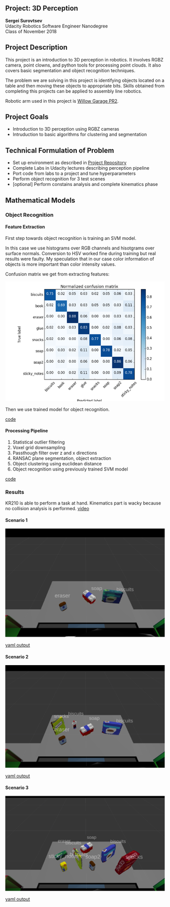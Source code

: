 ## Project: 3D Perception

**Sergei Surovtsev**
<br/>
Udacity Robotics Software Engineer Nanodegree
<br/>
Class of November 2018

## Project Description

This project is an introduction to 3D perception in robotics. It involves RGBZ camera, point clowns, and python tools for processing point clouds. It also covers basic segmentation and object recognition techniques.

The problem we are solving in this project is identifying objects located on a table and then moving these objects to appropriate bits. Skills obtained from completing this projects can be applied to assembly line robotics. 

Robotic arm used in this project is [Willow Garage PR2](https://www.youtube.com/watch?v=cue7EHeY3i4).

## Project Goals

* Introduction to 3D perception using RGBZ cameras
* Intruduction to basic algorithms for clustering and segmentation

## Technical Formulation of Problem 

* Set up environment as described in [Project Repository](https://github.com/udacity/RoboND-Perception-Project)
* Complete Labs in Udacity lectures describing perception pipeline
* Port code from labs to a project and tune hyperparameters
* Perform object recognition for 3 test scenes
* [optional] Perform constains analysis and complete kinematics phase

## Mathematical Models

### Object Recognition

#### Feature Extraction

First step towards object recognition is training an SVM model. 

In this case we use histograms over RGB channels and hisotgrams over surface normals. 
Conversion to HSV worked fine during training but real results were faulty. My speculation that in our case color information of objects is more important than color intensity values.

Confusion matrix we get from extracting features:

![segmentation-obstacles](https://github.com/cwiz/RoboND-Perception-Project/blob/master/images/figure_2.png?raw=true "Confusion Matrix")

Then we use trained model for object recognition. 

[code](https://github.com/cwiz/RoboND-Perception-Project/blob/master/pr2_robot/scripts/features.py) 

#### Processing Pipeline

1. Statistical outlier filtering
2. Voxel grid downsampling
3. Passthough filter over z and x directions
4. RANSAC plane segmentation, object extraction
5. Object clustering using euclidean distance
6. Object recognition using previously trained SVM model

[code](https://github.com/cwiz/RoboND-Perception-Project/blob/master/pr2_robot/scripts/object_recognition.py) 

### Results

KR210 is able to perform a task at hand. Kinematics part is wacky because no collision analysis is performed. [video](https://youtu.be/q34VwS6K64U)

#### Scenario 1 

![scenario_1](https://github.com/cwiz/RoboND-Perception-Project/blob/master/results/output_1.png?raw=true "Scenario 1 Output")

[yaml output](https://github.com/cwiz/RoboND-Perception-Project/blob/master/results/output_1.yaml?raw=true)

#### Scenario 2

![scenario_2](https://github.com/cwiz/RoboND-Perception-Project/blob/master/results/output_2.png?raw=true "Scenario 2 Output")

[yaml output](https://github.com/cwiz/RoboND-Perception-Project/blob/master/results/output_2.yaml?raw=true)

#### Scenario 3

![scenario_2](https://github.com/cwiz/RoboND-Perception-Project/blob/master/results/output_3.png?raw=true "Scenario 2 Output")

[yaml output](https://github.com/cwiz/RoboND-Perception-Project/blob/master/results/output_3.yaml?raw=true)
